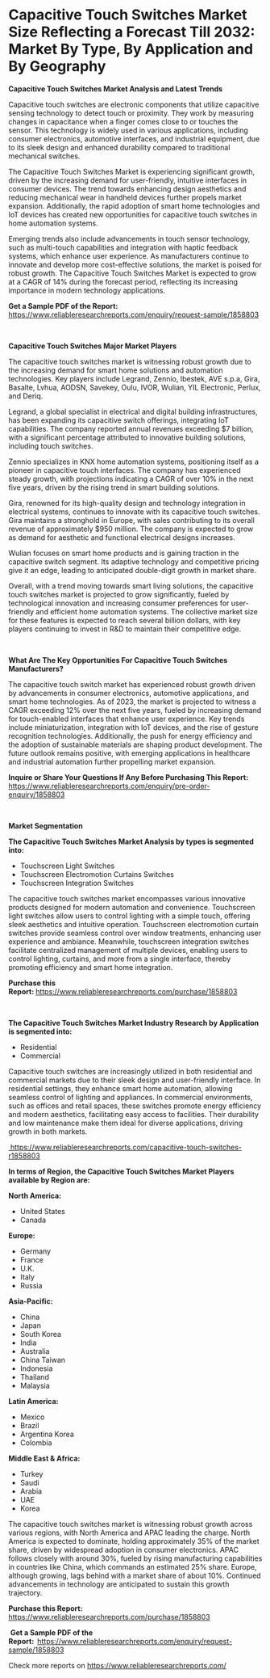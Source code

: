 <p><h1>Capacitive Touch Switches Market Size Reflecting a Forecast Till 2032: Market By Type, By Application and By Geography</h1></p><p><strong>Capacitive Touch Switches Market Analysis and Latest Trends</strong></p>
<p><p>Capacitive touch switches are electronic components that utilize capacitive sensing technology to detect touch or proximity. They work by measuring changes in capacitance when a finger comes close to or touches the sensor. This technology is widely used in various applications, including consumer electronics, automotive interfaces, and industrial equipment, due to its sleek design and enhanced durability compared to traditional mechanical switches.</p><p>The Capacitive Touch Switches Market is experiencing significant growth, driven by the increasing demand for user-friendly, intuitive interfaces in consumer devices. The trend towards enhancing design aesthetics and reducing mechanical wear in handheld devices further propels market expansion. Additionally, the rapid adoption of smart home technologies and IoT devices has created new opportunities for capacitive touch switches in home automation systems.</p><p>Emerging trends also include advancements in touch sensor technology, such as multi-touch capabilities and integration with haptic feedback systems, which enhance user experience. As manufacturers continue to innovate and develop more cost-effective solutions, the market is poised for robust growth. The Capacitive Touch Switches Market is expected to grow at a CAGR of 14% during the forecast period, reflecting its increasing importance in modern technology applications.</p></p>
<p><strong>Get a Sample PDF of the Report:&nbsp;</strong> <a href="https://www.reliableresearchreports.com/enquiry/request-sample/1858803?utm_campaign=3079&utm_medium=2&utm_source=Github&utm_content=ia&utm_term=10042025&utm_id=capacitive-touch-switches">https://www.reliableresearchreports.com/enquiry/request-sample/1858803</a></p>
<p>&nbsp;</p>
<p><strong>Capacitive Touch Switches Major Market Players</strong></p>
<p><p>The capacitive touch switches market is witnessing robust growth due to the increasing demand for smart home solutions and automation technologies. Key players include Legrand, Zennio, Ibestek, AVE s.p.a, Gira, Basalte, Lvhua, AODSN, Savekey, Oulu, IVOR, Wulian, YIL Electronic, Perlux, and Deriq.</p><p>Legrand, a global specialist in electrical and digital building infrastructures, has been expanding its capacitive switch offerings, integrating IoT capabilities. The company reported annual revenues exceeding $7 billion, with a significant percentage attributed to innovative building solutions, including touch switches.</p><p>Zennio specializes in KNX home automation systems, positioning itself as a pioneer in capacitive touch interfaces. The company has experienced steady growth, with projections indicating a CAGR of over 10% in the next five years, driven by the rising trend in smart building solutions.</p><p>Gira, renowned for its high-quality design and technology integration in electrical systems, continues to innovate with its capacitive touch switches. Gira maintains a stronghold in Europe, with sales contributing to its overall revenue of approximately $950 million. The company is expected to grow as demand for aesthetic and functional electrical designs increases.</p><p>Wulian focuses on smart home products and is gaining traction in the capacitive switch segment. Its adaptive technology and competitive pricing give it an edge, leading to anticipated double-digit growth in market share.</p><p>Overall, with a trend moving towards smart living solutions, the capacitive touch switches market is projected to grow significantly, fueled by technological innovation and increasing consumer preferences for user-friendly and efficient home automation systems. The collective market size for these features is expected to reach several billion dollars, with key players continuing to invest in R&D to maintain their competitive edge.</p></p>
<p>&nbsp;</p>
<p><strong>What Are The Key Opportunities For Capacitive Touch Switches Manufacturers?</strong></p>
<p><p>The capacitive touch switch market has experienced robust growth driven by advancements in consumer electronics, automotive applications, and smart home technologies. As of 2023, the market is projected to witness a CAGR exceeding 12% over the next five years, fueled by increasing demand for touch-enabled interfaces that enhance user experience. Key trends include miniaturization, integration with IoT devices, and the rise of gesture recognition technologies. Additionally, the push for energy efficiency and the adoption of sustainable materials are shaping product development. The future outlook remains positive, with emerging applications in healthcare and industrial automation further propelling market expansion.</p></p>
<p><strong>Inquire or Share Your Questions If Any Before Purchasing This Report:</strong> <a href="https://www.reliableresearchreports.com/enquiry/pre-order-enquiry/1858803?utm_campaign=3079&utm_medium=2&utm_source=Github&utm_content=ia&utm_term=10042025&utm_id=capacitive-touch-switches">https://www.reliableresearchreports.com/enquiry/pre-order-enquiry/1858803</a></p>
<p>&nbsp;</p>
<p><strong>Market Segmentation</strong></p>
<p><strong>The Capacitive Touch Switches Market Analysis by types is segmented into:</strong></p>
<p><ul><li>Touchscreen Light Switches</li><li>Touchscreen Electromotion Curtains Switches</li><li>Touchscreen Integration Switches</li></ul></p>
<p><p>The capacitive touch switches market encompasses various innovative products designed for modern automation and convenience. Touchscreen light switches allow users to control lighting with a simple touch, offering sleek aesthetics and intuitive operation. Touchscreen electromotion curtain switches provide seamless control over window treatments, enhancing user experience and ambiance. Meanwhile, touchscreen integration switches facilitate centralized management of multiple devices, enabling users to control lighting, curtains, and more from a single interface, thereby promoting efficiency and smart home integration.</p></p>
<p><strong>Purchase this Report:&nbsp;</strong><a href="https://www.reliableresearchreports.com/purchase/1858803?utm_campaign=3079&utm_medium=2&utm_source=Github&utm_content=ia&utm_term=10042025&utm_id=capacitive-touch-switches">https://www.reliableresearchreports.com/purchase/1858803</a></p>
<p>&nbsp;</p>
<p><strong>The Capacitive Touch Switches Market Industry Research by Application is segmented into:</strong></p>
<p><ul><li>Residential</li><li>Commercial</li></ul></p>
<p><p>Capacitive touch switches are increasingly utilized in both residential and commercial markets due to their sleek design and user-friendly interface. In residential settings, they enhance smart home automation, allowing seamless control of lighting and appliances. In commercial environments, such as offices and retail spaces, these switches promote energy efficiency and modern aesthetics, facilitating easy access to facilities. Their durability and low maintenance make them ideal for diverse applications, driving growth in both markets.</p></p>
<p><a href="https://www.reliableresearchreports.com/capacitive-touch-switches-r1858803?utm_campaign=3079&utm_medium=2&utm_source=Github&utm_content=ia&utm_term=10042025&utm_id=capacitive-touch-switches">&nbsp;https://www.reliableresearchreports.com/capacitive-touch-switches-r1858803</a></p>
<p><strong>In terms of Region, the Capacitive Touch Switches Market Players available by Region are:</strong></p>
<p>
    <p> <strong> North America: </strong>
        <ul>
            <li>United States</li>
            <li>Canada</li>
        </ul>
        </p> 
    <p> <strong> Europe: </strong>
        <ul>
            <li>Germany</li>
            <li>France</li>
            <li>U.K.</li>
            <li>Italy</li>
            <li>Russia</li>
        </ul>
        </p> 
    <p> <strong> Asia-Pacific: </strong>
        <ul>
            <li>China</li>
            <li>Japan</li>
            <li>South Korea</li>
            <li>India</li>
            <li>Australia</li>
            <li>China Taiwan</li>
            <li>Indonesia</li>
            <li>Thailand</li>
            <li>Malaysia</li>
        </ul>
        </p> 
    <p> <strong> Latin America: </strong>
        <ul>
            <li>Mexico</li>
            <li>Brazil</li>
            <li>Argentina Korea</li>
            <li>Colombia</li>
        </ul>
        </p> 
    <p> <strong> Middle East & Africa: </strong>
        <ul>
            <li>Turkey</li>
            <li>Saudi</li>
            <li>Arabia</li>
            <li>UAE</li>
            <li>Korea</li>
        </ul>
    </p>
    </p>
<p><p>The capacitive touch switches market is witnessing robust growth across various regions, with North America and APAC leading the charge. North America is expected to dominate, holding approximately 35% of the market share, driven by widespread adoption in consumer electronics. APAC follows closely with around 30%, fueled by rising manufacturing capabilities in countries like China, which commands an estimated 25% share. Europe, although growing, lags behind with a market share of about 10%. Continued advancements in technology are anticipated to sustain this growth trajectory.</p></p>
<p><strong>Purchase this Report: </strong><a href="https://www.reliableresearchreports.com/purchase/1858803?utm_campaign=3079&utm_medium=2&utm_source=Github&utm_content=ia&utm_term=10042025&utm_id=capacitive-touch-switches">https://www.reliableresearchreports.com/purchase/1858803</a></p>
<p>&nbsp;<strong>Get a Sample PDF of the Report:&nbsp;&nbsp;</strong><a href="https://www.reliableresearchreports.com/enquiry/request-sample/1858803?utm_campaign=3079&utm_medium=2&utm_source=Github&utm_content=ia&utm_term=10042025&utm_id=capacitive-touch-switches">https://www.reliableresearchreports.com/enquiry/request-sample/1858803</a></p>
<p><strong></strong></p>
<p>Check more reports on <a href="https://www.reliableresearchreports.com/?utm_campaign=3079&utm_medium=2&utm_source=Github&utm_content=ia&utm_term=10042025&utm_id=capacitive-touch-switches">https://www.reliableresearchreports.com/</a></p>